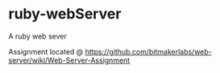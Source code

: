 ruby-webServer
==============

A ruby web sever

Assignment located @ https://github.com/bitmakerlabs/web-server/wiki/Web-Server-Assignment
